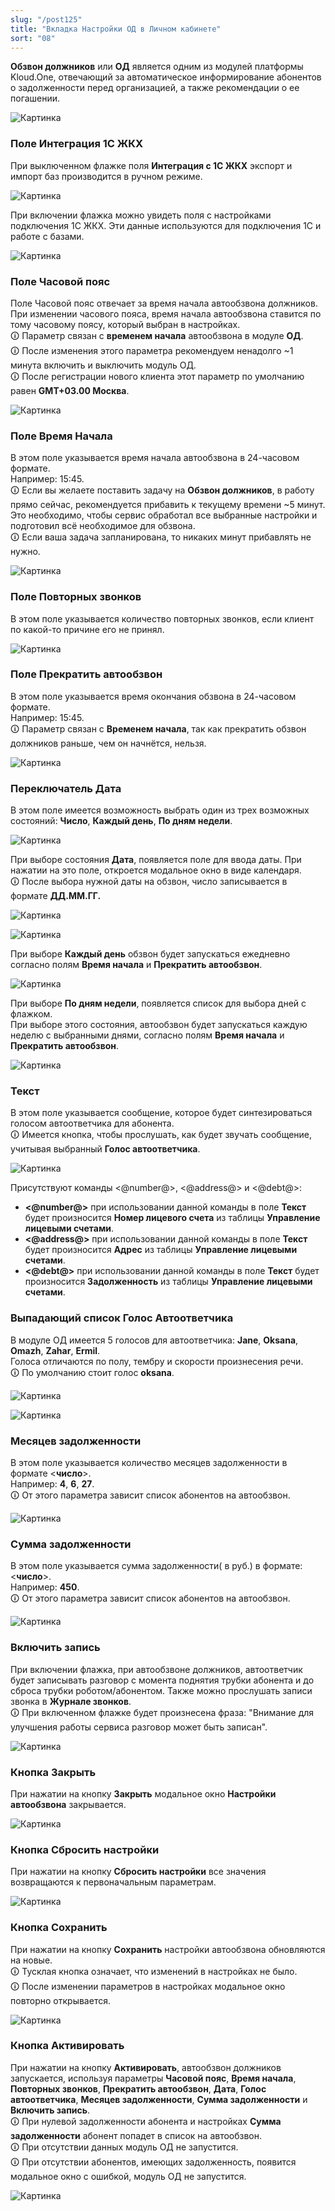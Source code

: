 ```yaml
---
slug: "/post125"
title: "Вкладка Настройки ОД в Личном кабинете"
sort: "08"
---
```


**Обзвон должников** или **ОД** является одним из модулей платформы Kloud.One, отвечающий за автоматическое информирование абонентов о задолженности перед организацией, а также рекомендации о ее погашении.

![Картинка](./images_od/settings_ad_main.png "Модальное окно Настройки автообзвона по умолчанию")

### Поле Интеграция 1С ЖКХ

При выключенном флажке поля **Интеграция с 1С ЖКХ** экспорт и импорт баз производится в ручном режиме.

![Картинка](./images_od/settings_integration_no.png "Окно Настройки приёма показаний")

При включении флажка можно увидеть поля с настройками подключения 1С ЖКХ. Эти данные используются для подключения 1С и работе с базами.

![Картинка](./images_od/settings_integration_yes.png "Окно Настройки приёма показаний")
### Поле Часовой пояс

Поле Часовой пояс отвечает за время начала автообзвона должников. При изменении часового пояса, время начала автообзвона ставится по тому часовому поясу, который выбран в настройках.  
🛈 Параметр связан с **временем начала** автообзвона в модуле **ОД**.  
🛈 После изменения этого параметра рекомендуем ненадолго ~1 минута включить и выключить модуль ОД.  
🛈 После регистрации нового клиента этот параметр по умолчанию равен **GMT+03.00 Москва**.

![Картинка](./images_od/settings_ad_time_zone.png "Поле Часовой пояс")

### Поле Время Начала

В этом поле указывается время начала автообзвона в 24-часовом формате.  
Например: 15:45.  
🛈 Если вы желаете поставить задачу на **Обзвон должников**, в работу прямо сейчас, рекомендуется прибавить к текущему времени ~5 минут. Это необходимо, чтобы сервис обработал все выбранные настройки и подготовил всё необходимое для обзвона.  
🛈 Если ваша задача запланирована, то никаких минут прибавлять не нужно.

![Картинка](./images_od/settings_ad_time_start.png "Поле Часовой пояс")

### Поле Повторных звонков

В этом поле указывается количество повторных звонков, если клиент по какой-то причине его не принял.

![Картинка](./images_od/settings_ad_repeat_call.png "Поле Повторных звонков")

### Поле Прекратить автообзвон

В этом поле указывается время окончания обзвона в 24-часовом формате.  
Например: 15:45.  
🛈 Параметр связан с **Временем начала**, так как прекратить обзвон должников раньше, чем он начнётся, нельзя.

![Картинка](./images_od/settings_ad_time_end.png "Поле Прекратить автообзвон")

### Переключатель Дата

В этом поле имеется возможность выбрать один из трех возможных состояний:  **Число**, **Каждый день**, **По дням недели**.  

![Картинка](./images_od/settings_ad_pick_date_every_day.png "Поле Дата")

При выборе состояния **Дата**, появляется поле для ввода даты. При нажатии на это поле, откроется модальное окно в виде календаря.  
🛈 После выбора нужной даты на обзвон, число записывается в формате **ДД.ММ.ГГ.**  

![Картинка](./images_od/settings_ad_pick_date_count_calendar.png "После нажатия на поле ввода открылся календарь")

![Картинка](./images_od/settings_ad_pick_date_count.png "Выбрали 28 апреля")

При выборе **Каждый день** обзвон будет запускаться ежедневно согласно полям **Время начала** и **Прекратить автообзвон**.

![Картинка](./images_od/settings_ad_pick_date_every_day.png "Выбрали Каждый день")

При выборе  **По дням недели**, появляется список для выбора дней с флажком.  
При выборе этого состояния, автообзвон будет запускаться каждую неделю с выбранными днями, согласно полям **Время начала** и **Прекратить автообзвон**.

![Картинка](./images_od/settings_ad_pick_date_days.png "Выбрали По дням недели")

### Текст

В этом поле указывается сообщение, которое будет синтезироваться голосом автоответчика для абонента.  
🛈 Имеется кнопка, чтобы прослушать, как будет звучать сообщение, учитывая выбранный **Голос автоответчика**.

![Картинка](./images_od/settings_ad_filed_text.png "Поле Текст")

Присутствуют команды <@number@>, <@address@> и <@debt@>:  
* **<@number@>** при использовании данной команды в поле **Текст** будет произносится **Номер лицевого  счета** из таблицы **Управление лицевыми счетами**.  
* **<@address@>**  при использовании данной команды в поле **Текст** будет произносится **Адрес** из таблицы **Управление лицевыми счетами**.  
* **<@debt@>** при использовании данной команды в поле **Текст** будет произносится **Задолженность** из таблицы **Управление лицевыми счетами**.

### Выпадающий список Голос Автоответчика

В модуле ОД имеется 5 голосов для автоответчика:  **Jane**, **Oksana**, **Omazh**, **Zahar**, **Ermil**.  
Голоса отличаются по полу, тембру и скорости произнесения речи.  
🛈 По умолчанию стоит голос **oksana**. 

![Картинка](./images_od/settings_ad_voice.png "Выпадающий список Голос Автоответчика")

![Картинка](./images_od/settings_ad_voice_all.png "Все Голоса Автоответчика")

### Месяцев задолженности

В этом поле указывается  количество месяцев задолженности в формате <**число**>.  
Например:  **4**, **6**, **27**.  
🛈 От этого параметра зависит список абонентов на автообзвон.

![Картинка](./images_od/settings_ad_mouth_debt.png "Поле Месяцев задолженности")

### Сумма задолженности

В этом поле указывается сумма задолженности( в руб.) в формате: <**число**>.  
Например:  **450**.  
🛈 От этого параметра зависит список абонентов на автообзвон.

![Картинка](./images_od/settings_ad_sum_debt.png "Поле Сумма задолженности")

### Включить запись

При включении флажка, при автообзвоне должников, автоответчик будет записывать разговор с момента поднятия трубки абонента и до сброса трубки роботом/абонентом. Также можно прослушать записи звонка в **Журнале звонков**.  
🛈 При включенном флажке будет произнесена фраза: "Внимание для улучшения работы сервиса разговор может быть записан".  

![Картинка](./images_od/settings_ad_checkbox_record.png "Поле Включить запись")

### Кнопка Закрыть

При нажатии на кнопку **Закрыть**  модальное окно **Настройки автообзвона** закрывается.

![Картинка](./images_od/settings_ad_butt_close.png "Кнопка Закрыть")

### Кнопка Сбросить настройки

При нажатии на кнопку **Сбросить настройки** все значения возвращаются к первоначальным параметрам.

![Картинка](./images_od/settings_ad_butt_refresh.png "Кнопка Сбросить настройки")

### Кнопка Сохранить

При нажатии на кнопку **Сохранить** настройки автообзвона обновляются на новые.  
🛈 Тусклая кнопка означает, что изменений в настройках не было.  
🛈 После изменении параметров в настройках модальное окно повторно открывается. 

![Картинка](./images_od/settings_ad_butt_save.png "Кнопка Сохранить")

### Кнопка Активировать

При нажатии на кнопку **Активировать**, автообзвон должников запускается, используя параметры **Часовой пояс**, **Время начала**, **Повторных звонков**, **Прекратить автообзвон**, **Дата**, **Голос автоответчика**, **Месяцев задолженности**, **Сумма задолженности** и **Включить запись**.  
🛈 При нулевой задолженности абонента и настройках **Сумма задолженности** абонент попадет в список на автообзвон.  
🛈 При отсутствии данных модуль ОД не запустится.  
🛈 При отсутствии абонентов, имеющих задолженность, появится модальное окно с ошибкой, модуль ОД не запустится.

![Картинка](./images_od/settings_ad_butt_enable.png "Кнопка Активировать")